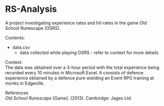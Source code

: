 # RS-Analysis
A project investigating experience rates and hit-rates in the game Old School Runescape (OSRS).

Contents:
* data.csv
  * data collected while playing OSRS - refer to context for more details
  
Context:\
The data was obtained over a 3-hour period with the total experience being recorded every 10 minutes in Microsoft Excel.
It consists of defence experience obtained by a defence pure wielding an Event RPG training at monks in Edgeville.

References\
*Old School Runescape* [Game]. (2013). Cambridge: Jagex Ltd.
